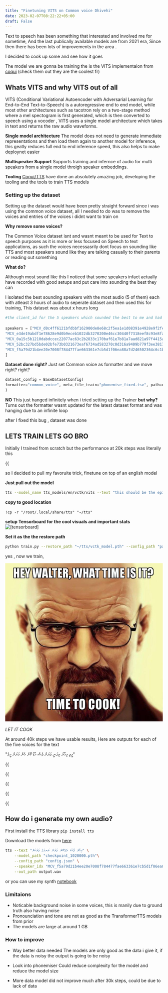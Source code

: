 ```yaml
---
title: "Finetuning VITS on Common voice Dhivehi"
date: 2023-02-07T08:22:22+05:00
draft: False
---
```


Text to speech has been something that interested and involved me for sometime, And the last publically available models are from 2021 era, Since then there has been lots of improvements in the area .

I decided to cook up some and see how it goes 

The model we are gonna be training the is the VITS implementaion from [coqui](https://coqui.ai/) (check them out they are the coolest fr)

## Whats VITS and why VITS out of all

VITS (Conditional Variational Autoencoder with Adversarial Learning for End-to-End Text-to-Speech) is a autoregressive end to end model, while most other architectures such as tacotron rely on a two-stage method where a mel spectogram is first generated, which is then converted to speech using a vocoder , VITS uses a single model architecture which takes in text and returns the raw audio waveforms. 

**Single model architecture**
The model does not need to generate immediate representations and then load them again to another model for inference, this geatly reduces full end to end inference speed, this also helps to make deploynet easier

**Multispeaker Support**
Supports training and infernce of audio for multi speakers from a single model throigh speaker embeddings.

**Tooling**
[Coqui/TTS](https://github.com/coqui-ai/TTS) have done an absolutely amazing job, developing the tooling and the tools to train TTS models
 

### Setting up the dataset 

Setting up the dataset would have been pretty straight forward since i was using the common voice dataset, all I needed to do was to remove the voices and entries of the voices i didnt want to train on

**Why remove some voices?**

The Common Voice dataset isnt and wasnt meant to be used for Text to speech purposes as it is more or less focused on Speech to text applications, as such the voices necessasrily dont focus on sounding like TTS and most speakers sound like they are talking casually to their parents or reading out something 

**What do?**

Although most sound like this I noticed that some speakers infact actually have recorded with good setups and put care into sounding the best they can 

I isolated the best sounding speakers with the most audio (5 of them) each with atleast 3 hours of audio to seperate dataset and then used this for training, This dataset was about x hours long 

```python
#the client_id for the 5 speakers which sounded the best to me and had enough data

speakers = ["MCV_d0c4ff6121bfdbbf162900de8e68c2f5ea1e1d08391e4928e9f2febf82869a5aae10cb3e9d3f6b77487aad40da413e27ebf451dd980c01937dd7476c01df330a",
"MCV_e3de19abdf1e78628e9d0b9eceb1022db3270200e46cc30440f7318eef8c93e8fa2f52baab585edbdbb55bd14edcf67dab85d0af8248d3b0a58ea68ffbf421d8",
"MCV_0a15c5b1210dabdccec22077ac63c2b2833c170baf61e7b81a7aad821a97f4415afbd00ae54aa633c7f691eed09683948f27e7ffe6416411b3e4b6ceffaff16d",
"MCV_52bc327bd5bde02bfe73b0321673eaf6734ad583270c0d316a9409b779f3ee3817c55744164fe9925c70e29ce3fd6c2f322f856cb256957e27eb8345c9dcb62b",
"MCV_f5a79d21b4ee20e7008f784477fae663361e7cb5d1f06ea88a7d246502364c6c1b1d273db9334ba1feb1ee712e349c9a50425c52345c95a3d2d2b5c9d59ee6b4"
]
```


**Dataset done right?**
Just set Common voice as formatter and we move right? right?

```python
dataset_config = BaseDatasetConfig(
formatter="common_voice", meta_file_train="phonemise_fixed.tsv", path=os.path.join(output_path, "dv_filtered/")
)
```

**NO** 
This just hanged infinitely when i tried setting up the Trainer
**but why?**
Turns out the formatter wasnt updated for the latest dataset format and was hanging due to an infinite loop

after I fixed this bug , dataset was done 


## LETS TRAIN LETS GO BRO 

Initially I trained from scratch but the performance at 20k steps was literally this 


{{<audio src="https://raw.githubusercontent.com/Dharisd/dharisd.github.io/main/assets/audio/initial.wav" caption="intially sounded like this" >}}

so I decided to pull my favoruite trick, finetune on top of an english model 

**Just pull out the model** 

```bash 
tts --model_name tts_models/en/vctk/vits --text "this should be the epitome" --speaker_idx "p341"
```

**copy to good location**

```!cp -r "/root/.local/share/tts" "~/tts"```

**setup Tensorboard for the cool visuals and important stats**
![[tensorboard]](https://raw.githubusercontent.com/Dharisd/dharisd.github.io/main/assets/images/tensorboard.png)

**Set it as the the restore path**

```bash
python train.py --restore_path "~/tts/vctk_model.pth" --config_path "path_to_your_config_file"
```


yes , now we train, 

![[walter]](https://raw.githubusercontent.com/Dharisd/dharisd.github.io/main/assets/images/hard.jpeg)


*LET IT COOK*

At around 40k steps we have usable results, Here are outputs for each of the five voices
for the text 

"މީތި މިހާރު މިދަނީ ވަރަށް ވެސް ހާޑު ކޮށް ހެން މަށަށް ހީވެ"


{{<audio src="https://raw.githubusercontent.com/Dharisd/dharisd.github.io/main/assets/audio/madness_0.wav" caption="voice sample one" >}}

{{<audio src="https://raw.githubusercontent.com/Dharisd/dharisd.github.io/main/assets/audio/madness_1.wav" caption="voice sample two" >}}

{{<audio src="https://raw.githubusercontent.com/Dharisd/dharisd.github.io/main/assets/audio/madness_2.wav" caption="voice sample three" >}}

{{<audio src="https://raw.githubusercontent.com/Dharisd/dharisd.github.io/main/assets/audio/madness_3.wav" caption="voice sample four" >}}

{{<audio src="https://raw.githubusercontent.com/Dharisd/dharisd.github.io/main/assets/audio/madness_3.wav" caption="voice sample five" >}}




## How do i generate my own audio?

First install the TTS library 
```pip install tts```

Download the models from [here](https://drive.google.com/drive/folders/1OGVBHlttIjkRyKyxRklv-0CE8vACO3H3?usp=sharing)

```bash
tts --text "މިހާރު ވާހަކަ ދެއްކޭނެ ވަރަށް ރަނގަޅު ވަރަކަށް" \
    --model_path "checkpoint_1020000.pth"\
    --config_path "config.json" \
    --speaker_idx "MCV_f5a79d21b4ee20e7008f784477fae663361e7cb5d1f06ea88a7d246502364c6c1b1d273db9334ba1feb1ee712e349c9a50425c52345c95a3d2d2b5c9d59ee6b4" \
    --out_path output.wav
```


or you can use my synth [notebook](https://colab.research.google.com/drive/1TMLBAcr-T9dSfItwvl6e_svl0FWi_JZn)


### Limitaions

* Noticable background noise in some voices, this is manily due to ground truth also having noise 
* Pronounciation and tone are not as good as the TransformerTTS models from prior
* The models are large at around 1 GB

### How to improve 

* Way better data needed
The models are only good as the data i give it, if the data is noisy the output is going to be noisy 

* Look into phonemiser 
Could reduce complexity for the model and reduce the model size

* More data 
model did not improve much after 30k steps, could be due to lack of data 
